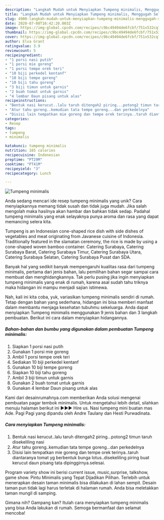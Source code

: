 ```yaml
---
description: "Langkah Mudah untuk Menyiapkan Tumpeng minimalis, Menggugah Selera"
title: "Langkah Mudah untuk Menyiapkan Tumpeng minimalis, Menggugah Selera"
slug: 4900-langkah-mudah-untuk-menyiapkan-tumpeng-minimalis-menggugah-selera
date: 2020-07-08T16:42:20.003Z
image: https://img-global.cpcdn.com/recipes/c9bc49494de6fcbf/751x532cq70/tumpeng-minimalis-foto-resep-utama.jpg
thumbnail: https://img-global.cpcdn.com/recipes/c9bc49494de6fcbf/751x532cq70/tumpeng-minimalis-foto-resep-utama.jpg
cover: https://img-global.cpcdn.com/recipes/c9bc49494de6fcbf/751x532cq70/tumpeng-minimalis-foto-resep-utama.jpg
author: Elva Grant
ratingvalue: 3.9
reviewcount: 5
recipeingredient:
- "1 porsi nasi putih"
- "1 porsi mie goreng"
- "1 porsi tempe orek teri"
- "10 biji perkedel kentanf"
- "10 biji tempe goreng"
- "10 biji tahu goreng"
- "3 biji timun untuk garnis"
- "2 buah tomat untuk garnis"
- "4 lembar Daun pisang untuk alas"
recipeinstructions:
- "Bentuk nasi kerucut..lalu taruh ditengah2 piring...potong2 timun taruh disekeliling nasi"
- "Atur tahu goreng..kemudian tata tempe goreng...dan perkedelnya"
- "Disisi lain tempatkan mie goreng dan tempe orek terinya..taruh diantaranya tomat yg berbentuk bunga lotus..disekeliling piring buat kerucut daun pisang tata dipinggirnya.selesai."
categories:
- Resep
tags:
- tumpeng
- minimalis

katakunci: tumpeng minimalis 
nutrition: 165 calories
recipecuisine: Indonesian
preptime: "PT29M"
cooktime: "PT41M"
recipeyield: "3"
recipecategory: Lunch

---
```



![Tumpeng minimalis](https://img-global.cpcdn.com/recipes/c9bc49494de6fcbf/751x532cq70/tumpeng-minimalis-foto-resep-utama.jpg)

Anda sedang mencari ide resep tumpeng minimalis yang unik? Cara menyiapkannya memang tidak susah dan tidak juga mudah. Jika salah mengolah maka hasilnya akan hambar dan bahkan tidak sedap. Padahal tumpeng minimalis yang enak selayaknya punya aroma dan rasa yang dapat memancing selera kita.

Tumpeng is an Indonesian cone-shaped rice dish with side dishes of vegetables and meat originating from Javanese cuisine of Indonesia. Traditionally featured in the slamatan ceremony, the rice is made by using a cone-shaped woven bamboo container. Catering Surabaya, Catering Surabaya Barat, Catering Surabaya Timur, Catering Surabaya Utara, Catering Surabaya Selatan, Catering Surabaya Pusat dan SDA.

Banyak hal yang sedikit banyak mempengaruhi kualitas rasa dari tumpeng minimalis, pertama dari jenis bahan, lalu pemilihan bahan segar sampai cara membuat dan menghidangkannya. Tak perlu pusing jika ingin menyiapkan tumpeng minimalis yang enak di rumah, karena asal sudah tahu triknya maka hidangan ini mampu menjadi sajian istimewa.


Nah, kali ini kita coba, yuk, variasikan tumpeng minimalis sendiri di rumah. Tetap dengan bahan yang sederhana, hidangan ini bisa memberi manfaat dalam membantu menjaga kesehatan tubuhmu sekeluarga. Anda dapat menyiapkan Tumpeng minimalis menggunakan 9 jenis bahan dan 3 langkah pembuatan. Berikut ini cara dalam menyiapkan hidangannya.

<!--inarticleads1-->

##### Bahan-bahan dan bumbu yang digunakan dalam pembuatan Tumpeng minimalis:

1. Siapkan 1 porsi nasi putih
1. Gunakan 1 porsi mie goreng
1. Ambil 1 porsi tempe orek teri
1. Sediakan 10 biji perkedel kentanf
1. Gunakan 10 biji tempe goreng
1. Siapkan 10 biji tahu goreng
1. Ambil 3 biji timun untuk garnis
1. Gunakan 2 buah tomat untuk garnis
1. Gunakan 4 lembar Daun pisang untuk alas


Kami dari desainrumahnya.com memberikan Anda solusi mengenai pembuatan pagar tembok minimalis. Untuk mengetahui lebih detail, silahkan menuju halaman berikut ini ►►► Hire us. Nasi tumpeng mini buatan mas Ade. Pagi Pagi yang dipandu oleh Andre Taulany dan Hesti Purwadinata. 

<!--inarticleads2-->

##### Cara menyiapkan Tumpeng minimalis:

1. Bentuk nasi kerucut..lalu taruh ditengah2 piring...potong2 timun taruh disekeliling nasi
1. Atur tahu goreng..kemudian tata tempe goreng...dan perkedelnya
1. Disisi lain tempatkan mie goreng dan tempe orek terinya..taruh diantaranya tomat yg berbentuk bunga lotus..disekeliling piring buat kerucut daun pisang tata dipinggirnya.selesai.


Program variety show ini berisi current issue, music,surprise, talkshow, game show. Pintu Minimalis yang Tepat Dijadikan Pilihan. Terlebih untuk menerapkan desain taman minimalis bisa dilakukan di lahan sempit. Desain taman pun tidak lagi harus terletak di halaman rumah. Anda bisa meletakkan taman mungil di samping. 

Gimana nih? Gampang kan? Itulah cara menyiapkan tumpeng minimalis yang bisa Anda lakukan di rumah. Semoga bermanfaat dan selamat mencoba!

